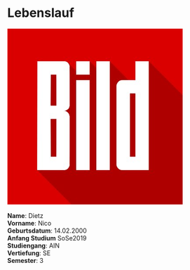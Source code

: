 # Lebenslauf  
![Bild 1](./Bild1.jpg)

**Name**: Dietz  
**Vorname**: Nico  
**Geburtsdatum**: 14.02.2000  
**Anfang Studium** SoSe2019  
**Studiengang**: AIN  
**Vertiefung**: SE  
**Semester**: 3 
